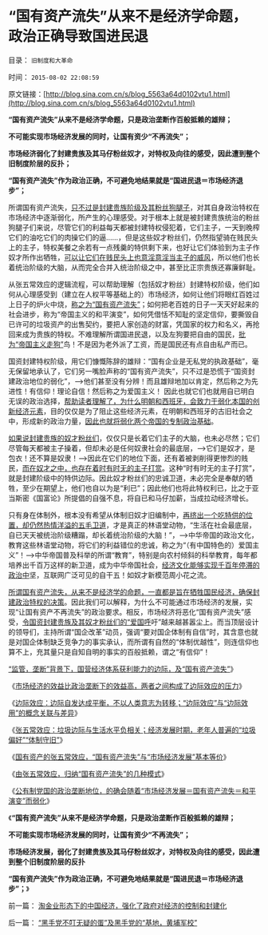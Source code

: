 # “国有资产流失”从来不是经济学命题，政治正确导致国进民退

目录： `旧制度和大革命` 

时间： `2015-08-02 22:08:59` 

原文链接：[http://blog.sina.com.cn/s/blog_5563a64d0102vtu1.html](http://blog.sina.com.cn/s/blog_5563a64d0102vtu1.html)

**“国有资产流失”从来不是经济学命题，只是政治垄断作百般抵赖的雄辩；**

**不可能实现市场经济发展的同时，让国有资少“不再流失”；**

**市场经济弱化了封建贵族及其马仔粉丝奴才，对特权及向往的感受，因此遭到整个旧制度阶层的反扑；**

**“国有资产流失”作为政治正确，不可避免地结果就是“国进民退＝市场经济退步”；**

所谓国有资产流失，[只不过是封建贵族阶级及其粉丝狗腿子](../../../2013/2/16/狗腿子“有奶便是娘，缺奶便卖娘”的“忠心耿耿”.md)，对其自身政治特权在市场经济中逐渐弱化，所产生的心理感受。对于根本上就是被封建贵族统治的粉丝狗腿子们来说，尽管它们的利益每天都被封建特权侵犯着，它们主子，一天到晚榨它们的油吃它们的肉操它们的逼……，但是这些奴才粉丝们，仍然指望骑在贱民头上的主子，特权美餐之余若有一点残羹的特供剩下来，也好让它们体验到为主子作奴才所作出牺牲，[可以让它们在贱民头上也意淫意淫当主子的威风](../../../2013/2/16/焦大情结，盐商情结，包税人情结.md)，所以他们也长着统治阶级的大脑，从而完全合并入统治阶级之中，甚至比正宗贵族还寡廉鲜耻。

从张五常效应的逻辑流程，可以帮助理解（包括奴才粉丝）封建特权阶级，他们如何从心理感受到（建立在人权平等基础上的）市场经济，如何让他们将眼红百姓过上日子的炉火中烧，[称之为“国有资产流失”](../../../2013/11/14/国企不能卖，如强奸执照不能卖，应鼓励国有资产流失.md)；如何把老百姓的日子一天天好起来的社会进步，称为“帝国主义的和平演变”，如何凭借恬不知耻的坚定信仰，要撕毁自已许可的垃圾资产的出售契约，要把人家创造的财富，凭国家的权力和名义，再抢回来成为贵族的特权。不难理解所谓国进民退，以及左狗要把自由的国民，[批为“帝国主义走狗”](../../../2009/6/15/制造中外文明冲突的国内利益链.md)鸟！不是因为老外派了工资，而是国民还有点自由私产而已。

国资封建特权阶级，用它们慷慨陈辞的雄辩：“国有企业是无私党的执政基础”，毫无保留地承认了，它们另一嘴脸声称的“国有资产流失”，只不过是恐慌于“国资封建政治地位的弱化”，——>他们甚至没有分辨！而且雄辩地加以肯定，然后称之为先进性！有信仰！理论自信！然后称之为爱国主义！
因此也就它们也就用自已明白无误的政治选择，[帮助读者理解了，为什么明朝和西班牙，会致力于弱化本国的创新经济元素](../../../2013/2/11/明朝（极高税负×极低税效＝政府破产≠≠低税收）；.md)，目的仅仅是为了阻止这些经济元素，在明朝和西班牙的古旧社会之中，形成新的政治力量，[因此也就将弱化两个帝国的专制政治基础](../../../2008/10/26/明朝必亡！冤杀袁崇焕，也只是小事一桩.md)。

[如果说封建贵族的奴才粉丝们](../../../2010/9/18/罗马帝国的狗腿子工具阶级.md)，仅仅只是长着它们主子的大脑，也未必尽然；它们尽管每天都被主子操着，但却未必是任何奴隶社会的最底层，——>它们是奴才，是包衣！还不算是奴隶！——>因此在它们的地位下面，还有着被剥削得更惨烈的贱民，[而在奴才之中，也存在着时有时无的主子打赏](../../../2011/11/2/不是信仰特权的，就是追求利益的.md)。这种“时有时无的主子打赏”，就是封建阶级中的特供边际。因此奴才粉丝们的忠诚卫道，未必完全是奉献的牺牲，至少在期望上，他们也自以为是“利已”；因此他们也将此特权利已，比之于亚当斯密《国富论》所提倡的自强不息，将自已和马仔加薪，当成拉动经济增长。

只有身在体制外，根本没有希望从体制旧奴才旧编制中，[再挤出一个吃特供的位置，却仍然热情洋溢的五毛卫道](../../../2013/2/16/逐利“政府分红”的狗腿子，不是斯德哥尔摩情结.md)，才是真正的林语堂动物，“生活在社会最底层，自已天天被统治阶级糟蹋，却长着统治阶级的大脑！”，——>中华帝国的政治文化，教育这些林语堂动物，将它们的利益错位的忠诚，称之为“（有中国特色的）爱国主义”！——>中华帝国普及科举的所谓“教育”，特别是向农村倾斜的科举教育，每年都培养出千百万这样的新卫道，成为中华帝国社会，[经济文化能够实现千百年停滞的政治中](../../../2010/1/20/奴隶社会传统文化传承的三个因素.md)坚，互联网广泛可见的自干五！如奴才新模范周小花之流。

[所谓国有资产流失，从来不是经济学的命题，一直都是旨在牺牲国民经济，确保封建政治特权的决策](../../../2015/8/1/张五常效应解读“国有资产流失”是对“民生改善”的妒火中烧.md)。因此我们可以解释，为什么不可能通过市场经济的发展，实现“让国有资产不再流失”的政治要求。相反，市场经济将恶化“国有资产流失”感受，[令国资封建贵族及其奴才粉丝们的“爱国呼](../../../2014/5/19/法团主义，及法团自利内部的集体主义精神.md)吁”越来越甚嚣尘上。而当顶层设计的领导们，主持所谓“国企改革”动员，强调“要对国企体制有自信”时，其含意也就是对国企体制缺乏竞争力的事实承认，而所谓有自然的“体制优越性”，则连信仰也算不上，充其量只是自知自明的事实的百般抵赖，谓之“有信仰”！

[“监管，垄断”背景下，国营经济体系获利能力的边际，及“国有资产流失”](../../../2015/7/24/在国有特权“监管，垄断”背景下的“国有资产流失”.md)》

《[市场经济的效益比政治垄断下的效益高，两者之间构成了边际效应的压力](../../../2015/7/25/边际效应，解读改革开放以来的“国有资产流失”.md)》

《[边际效应：边际自发达成平衡，不以人类意志为转移；“边际效应”与“边际效用”的概念关联与差异](../../../2015/7/28/边际效应与边际效用的概念和差异，及国有资产流失的性质.md)》

《[张五常效应：垃圾边际与生活水平负相关；经济发展时期，老年人普遍的“垃圾偏好”“体制守旧”](../../../2015/7/29/张五常效应：垃圾边际与生活水平负相关；.md)》

《[国有资产的张五常效应，“国有资产流失”与“市场经济发展”基本等价](../../../2015/7/30/国有资产的张五常效应，“国有资产流失”与“市场经济发展”基本等价；.md)》

《[由张五常效应，归纳“国有资产流失”的几种模式](../../../2015/7/31/由张五常效应，归纳“国有资产流失”的几种模式；.md)》

《[公有制党国的政治垄断地位，的确会随着“市场经济发展＝国有资产流失＝和平演变”而弱化](../../../2015/8/1/张五常效应解读“国有资产流失”是对“民生改善”的妒火中烧.md)》

《**“国有资产流失”从来不是经济学命题，只是政治垄断作百般抵赖的雄辩；**

**不可能实现市场经济发展的同时，让国有资少“不再流失”；**

**市场经济发展，弱化了封建贵族及其马仔粉丝奴才，对特权及向往的感受，因此遭到整个旧制度阶层的反扑**

**“国有资产流失”作为政治正确，不可避免地结果就是“国进民退＝市场经济退步”；**》

前一篇： [淘金业形态下的中国经济，强化了政府对经济的控制和封建化](../../../2015/8/3/淘金业形态下的中国经济，强化了政府对经济的控制和封建化.md)

后一篇： [“黑手党不叮无疑的蛋”及黑手党的“基地，黄埔军校”](../../../2015/7/31/“黑手党不叮无疑的蛋”及黑手党的“基地，黄埔军校”.md)

